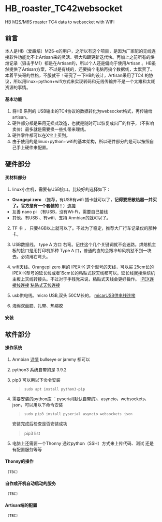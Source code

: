# HB_roaster_TC42websocket

HB M2S/M6S roaster TC4 data to websocket with WIFI

## 前言
本人是HB（爱趣焙）M2S-e的用户，之所以有这个项目，是因为厂家配的无线连接软件功能比不上Artisan来的灵活、强大和跟更新迭代快。再加上之前所有的烘焙记录（狙击手M1）都是在Artisan的，所以个人还是偏向于使用Artisan 。HB虽然提供了Artisan方案，不过是有线的，还要搞个电脑再搞个数据线，太累赘了。本着平头哥的性格，不服就干！研究了一下HB的设计，Artisan采用了TC4 的协议，所以用linux+python+wifi方式来实现转码和无线传输并不是一个太难和太耗资源的事情。

#### 基本功能

1. 将HB 系列的 USB输出的TC4协议的数据转化为websocket格式，再传输给artisan。
2. 硬件部分都是采用无损式改造，也就是随时可以恢复成出厂的样子，（不影响卖价）最多就是需要换一些扎带来理线。
3. 硬件零件都可以在X宝上买到。
4. 由于使用的是linux+python+wifi的基本架构，所以硬件部分的是可以按照自己手上硬件来配置。
   
 ## 硬件部分
 #### 买材料部分
1. linux小主机，需要有USB接口。比较好的选择如下：
- **Orangepi zero** （推荐，有USB有wifi 插卡就可以了，**记得要把散热器一并买了。官方是有一个套装的！**）[连接](https://item.taobao.com/item.htm?spm=a1z09.2.0.0.706f2e8dOUH9aR&id=670536815398&_u=g1ap2648ab1)
- 友善 nano pi   （有USB，没有Wi-Fi，需要自己接线
- 其他。有USB 、有wifi、支持 Armbian的就可以了。
2. TF 卡 ， 只要4GB以上就可以了。不过为了稳定，推荐大厂行车记录仪的那种卡。
   
3. USB数据线。 type A  方口 右弯。记住这个几个关键词就不会迷路。烘焙机主板的接口是用打印机那种 Type A 口，普通的直的会跟冷却风机怼不到一块去。必须用右弯头。 
   
4. wifi天线。Orangepi zero 用的 IPEX-K 这个型号的天线，可以买 25cm长的 IPEX-K型号的延长线或者15cm长的粘贴式软天线都可以。延长线就接烘焙机主板上天线转接头。不过对于手残党来说，粘贴式天线会更好操作。
     [IPEX连接线连接](https://detail.tmall.com/item.htm?_u=g1ap2646809&id=620154736020&spm=a1z09.2.0.0.706f2e8dOUH9aR)
     [粘贴式天线连接](https://item.taobao.com/item.htm?spm=a1z09.2.0.0.706f2e8dOUH9aR&id=615205217261&_u=g1ap264bc02)


5. usb供电线。micro USB,双头 50CM长的。
        [micarUSB供电线连接](https://detail.tmall.com/item.htm?_u=g1ap2644820&id=591913993020&spm=a1z09.2.0.0.706f2e8dOUH9aR)
6. 海绵双面胶、扎带、热熔胶
#### 安装   
   
## 软件部分
#### 操作系统   

1. Armbian [详情](https://www.armbian.com/orange-pi-zero/) bullseye or jammy 都可以
2. python3  系统自带的是 3.9.2 
3. pip3     可以用以下命令安装
   >`sudo apt install python3-pip`
4. 需要安装的python库 ：pyserial(默认自带的)，asyncio，websockets，json，可以用以下命令安装
   >`sudo pip3 install pyserial asyncio websockets json`

   安装完成后检查是否安装成功   
   > pip3 list 
5. 电脑上还需要一个Thonny 通过python（SSH）方式来上传代码、测试 还是有配置服务等等
   
#### Thonny的操作
     (TBC)
#### 自作成开机自动启动的服务
     (TBC)
#### Artisan端的配置
     (TBC)
